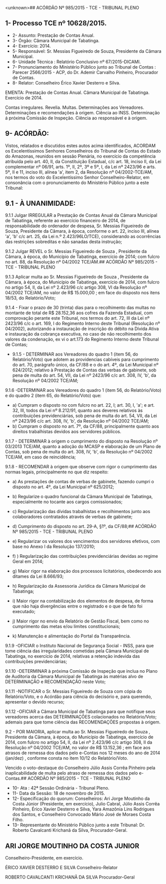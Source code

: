 &lt;unknown&gt;## ACÓRDÃO Nº 985/2015 - TCE - TRIBUNAL PLENO

## 1- Processo TCE nº 10628/2015.

- 2- Assunto: Prestação de Contas Anual.
- 3- Órgão: Câmara Municipal de Tabatinga.
- 4- Exercício: 2014.
- 5- Responsável: Sr. Messias Figueiredo de Souza, Presidente da Câmara Municipal.
- 6- Unidade Técnica : Relatório Conclusivo nº 67/2015-DICAMI.
- 7-  Pronunciamento  do  Ministério  Público  junto  ao  Tribunal  de  Contas : Parecer 2566/2015 - ACP, do Dr. Ademir Carvalho Pinheiro, Procurador de Contas.
- 8- Relator: Conselheiro Érico Xavier Desterro e Silva.

EMENTA: Prestação de Contas Anual. Câmara Municipal de Tabatinga. Exercício de 2014.

Contas irregulares. Revelia. Multas. Determinações aos Vereadores. Determinações e  recomendações  à  origem.  Ciência  ao  INSS. Determinação á próxima Comissão de Inspeção. Ciência ao responsável e à origem.

## 9- ACÓRDÃO:

Vistos, relatados e discutidos estes autos acima identificados,  ACORDAM os Excelentíssimos  Senhores  Conselheiros  do  Tribunal  de  Contas  do  Estado  do Amazonas, reunidos em sessão Plenária, no exercício da competência atribuída pelo art. 40, II, da Constituição Estadual, c/c art. 18, inciso II, da Lei complementar nº 06/91, arts. 1º,  II,  2º,  3º  e  5º,  I,  da  Lei  nº  2423/96  e  arts.  5º,  II  e  11,  inciso  III,  alínea  'a',  item  2,  da Resolução nº 04/2002-TCE/AM, nos termos do voto do Excelentíssimo Senhor Conselheiro-Relator, em consonância com o pronunciamento do Ministério Público junto a este Tribunal:

## 9.1 - À UNANIMIDADE:

9.1.1  Julgar IRREGULAR a  Prestação  de  Contas  Anual  da  Câmara Municipal de Tabatinga, referente ao exercício financeiro de 2014, de responsabilidade do ordenador  de  despesa, Sr.  Messias  Figueiredo  de  Souza, Presidente  da  Câmara,  à época,  conforme  o  art.  22,  inciso  III,  alínea  'a',  'b'  c/c  art.  25,  da  Lei  n.º  2.423/96LO/TCE), considerando  as  ocorrências  das  restrições sobreditas  e  não  sanadas  desta instrução;

9.1.2 Julgar REVEL o Sr. Messias Figueiredo de Souza , Presidente da Câmara, à época, do Município de Tabatinga, exercício de 2014; com fulcro no art. 88, da Resolução nº 04/2002 TCE/AM.## ACÓRDÃO Nº 985/2015 - TCE - TRIBUNAL PLENO

9.1.3 Aplicar multa ao Sr. Messias Figueiredo de Souza , Presidente da Câmara, à época, do Município de Tabatinga, exercício de 2014, com fulcro no artigo 54, II, da Lei nº 2.423/96 c/c artigo 308, VI da Resolução nº 04/2002 TCE/AM, no valor de R$ 15.000,00 ; em face do disposto nos itens 18/53, do Relatório/Voto;

9.1.4 - Fixar o prazo de 30 (trinta) dias para o recolhimento das multas no  montante  de  total  de  R$  28.152,36 aos  cofres da Fazenda  Estadual,  com comprovação perante este Tribunal, nos termos do art. 72, III da Lei nº 2423/96 c/c o art. 169,  I  do  Regimento  Interno  deste  Tribunal  (Resolução  nº  04/2002),  autorizando  a instauração de inscrição do débito na Dívida Ativa e instauração da cobrança executiva, no caso de não recolhimento dos valores da condenação, ex vi o art.173 do Regimento Interno deste Tribunal de Contas;

- 9.1.5  -  DETERMINAR aos  Vereadores  do  quadro  1  (item  56,  do  Relatório/Voto)  que adotem as providencias cabíveis para cumprimento do art. 70, parágrafo único, da CF/88 e o do art. 4º, da Lei Municipal nº 624/2012; relativo à Prestação de Contas das verbas de gabinete, sob pena de multa  do art. 54,  VII, da Lei nº 2423/96 c/c art. 308,  IV, 'b', da Resolução nº 04/2002 TCE/AM;

9.1.6 -DETERMINAR aos Vereadores do quadro 1 (item 56, do Relatório/Voto) e do quadro 2 (item 65, do Relatório/Voto) que:

- a) Cumpram o disposto no com fulcro no art. 22, I; art. 30, I, 'a'; e  art.  32,  III,  todos  da  Lei  nº  8.212/91,  quanto  aos  deveres relativos às contribuições previdenciárias, sob pena de multa do art. 54, VII, da Lei nº 2423/96 c/c art. 308, IV, 'b', da Resolução nº 04/2002 TCE/AM;
- b) Cumpram  o  disposto  no  art.  7º,  da  CF/88,  principalmente quanto aos direitos trabalhistas devidos aos servidores públicos.

9.1.7 - DETERMINAR à  origem o cumprimento do disposto na Resolução nº 03/2013 TCE/AM, quanto a adoção do MCASP e elaboração de um Plano de Contas, sob pena de multa do art. 308,  IV, 'b', da Resolução nº 04/2002 TCE/AM, em caso de reincidência;

9.1.8 - RECOMENDAR à origem que observe com rigor o cumprimento das normas legais, principalmente no que diz respeito:

- a) As prestações de contas de verbas de gabinete, fazendo cumpri o disposto no art. 4º, da Lei Municipal nº 625/2012;
- b) Regularize o quadro funcional da Câmara Municipal de Tabatinga, especialmente no tocante aos cargos comissionados;
- c)  Regularização  das  dívidas  trabalhistas  e  recolhimentos  junto aos colaboradores contratados através de verbas de gabinete;
- d) Cumprimento do disposto no art. 29-A, §1º, da CF/88;## ACÓRDÃO Nº 985/2015 - TCE - TRIBUNAL PLENO

- e) Regularizar os valores dos vencimentos dos servidores efetivos, com base no Anexo I da Resolução 137/2010;
- f) )  Regularização  das  contribuições  previdenciárias  devidas  ao regime Geral em 2014;
- g) Maior rigor na elaboração dos processos licitatórios, obedecendo aos ditames da Lei 8.666/93;
- h) Regularização da Assessoria Jurídica da Câmara Municipal de Tabatinga;
- i) Maior  rigor  na  contabilização  dos  elementos  de  despesa,  de forma que não haja divergências entre o registrado e o que de fato foi executado;
- j) Maior rigor no envio da Relatório de Gestão Fiscal, bem como no cumprimento das metas e/ou limites constitucionais;
- k)  Manutenção e alimentação do Portal da Transparência.

9.1.9 -OFICIAR o Instituto Nacional de Segurança Social - INSS, para que tome  ciência  das  irregularidades  cometidas  pela  Câmara  Municipal  de  Tabatinga,  no exercício de 2014, relativas a retenção indevida das contribuições previdenciárias;

9.1.10 -DETERMINAR à  próxima  Comissão  de  Inspeção  que  inclua  no Plano de Auditoria da Câmara Municipal de Tabatinga às matérias alvo de DETERMINAÇÃO e RECOMENDAÇÃO neste Voto;

9.1.11 -NOTIFICAR o Sr. Messias Figueiredo de Souza com cópia do Relatório/Voto,  e  o  Acórdão  para  ciência  do  decisório  e,  para  querendo,  apresentar  o devido recurso;

9.1.12 -OFICIAR a  Câmara  Municipal  de  Tabatinga  para  que  notifique seus vereadores acerca das DETERMINAÇÕES colacionados no Relatório/Voto; ademais para que tome ciência das RECOMENDAÇÕES propostas à origem.

9.2 - POR MAIORIA, aplicar multa ao Sr. Messias Figueiredo de Souza , Presidente da Câmara, à época, do Município de Tabatinga, exercício de 2014, com fulcro no artigo 54, II, da Lei nº 2.423/96 c/c artigo 308, II da Resolução nº 04/2002 TCE/AM, no valor de R$ 13.152,36 ; em face aos atrasos de remessa dos dados pelo e-Contas nos 12 meses do ano de 2014 (jan/dez) , conforme consta no item 10/12 do Relatório/Voto.

Vencido o voto-destaque do Conselheiro Júlio Assis Corrêa Pinheiro pela inaplicabilidade de multa pelo atraso de remessa dos dados pelo e-Contas.## ACÓRDÃO Nº 985/2015 - TCE - TRIBUNAL PLENO

- 10- Ata : 42ª Sessão Ordinária - Tribunal Pleno.
- 11- Data da Sessão: 18 de novembro de 2015.
- 12-  Especificação  do  quorum: Conselheiros:  Ari  Jorge  Moutinho  da  Costa  Júnior (Presidente, em exercício), Julio Cabral, Júlio Assis Corrêa Pinheiro, Érico Xavier Desterro e Silva, Yara Amazônia Lins Rodrigues dos Santos, e Conselheiro Convocado Mário José de Moraes Costa Filho.
- 13- Representante do Ministério Público junto a este Tribunal: Dr. Roberto Cavalcanti Krichanã da Silva, Procurador-Geral.

## ARI JORGE MOUTINHO DA COSTA JUNIOR

Conselheiro-Presidente, em exercício.

ÉRICO XAVIER DESTERRO E SILVA Conselheiro-Relator

ROBERTO CAVALCANTI KRICHANÃ DA SILVA Procurador-Geral